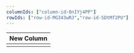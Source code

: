 ```yaml
---
columnIds: ["column-id-0nIYj4PP"]
rowIds: ["row-id-MG343wRJ","row-id-SDtMf2PU"]
---
```


| New Column |
| -------- |
|          |